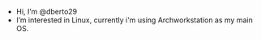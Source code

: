 - Hi, I’m @dberto29
- I’m interested in Linux, currently i'm using Archworkstation as my main OS. 
<!---
dberto29/dberto29 is a ✨ special ✨ repository because its `README.md` (this file) appears on your GitHub profile.
You can click the Preview link to take a look at your changes.
--->
